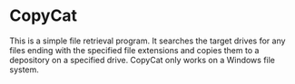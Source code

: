 # CopyCat

This is a simple file retrieval program.
It searches the target drives for any files ending with the specified file extensions and copies them to a depository on a specified drive.
CopyCat only works on a Windows file system.
